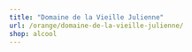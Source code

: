 ```yaml
---
title: "Domaine de la Vieille Julienne"
url: /orange/domaine-de-la-vieille-julienne/
shop: alcool
---
```

